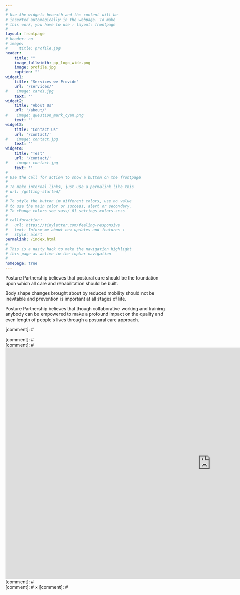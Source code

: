 ```yaml
---
#
# Use the widgets beneath and the content will be
# inserted automagically in the webpage. To make
# this work, you have to use › layout: frontpage
#
layout: frontpage
# header: no
# image:
#     title: profile.jpg
header:
    title: ""
    image_fullwidth: pp_logo_wide.png
    image: profile.jpg
    caption: ""
widget1:
    title: "Services we Provide"
    url: '/services/'
#    image: cards.jpg
    text: ''
widget2:
    title: "About Us"
    url: '/about/'
#    image: question_mark_cyan.png
    text: ''
widget3:
    title: "Contact Us"
    url: '/contact/'
#    image: contact.jpg
    text: ''
widget4:
    title: "Test"
    url: '/contact/'
#    image: contact.jpg
    text: ''
#
# Use the call for action to show a button on the frontpage
#
# To make internal links, just use a permalink like this
# url: /getting-started/
#
# To style the button in different colors, use no value
# to use the main color or success, alert or secondary.
# To change colors see sass/_01_settings_colors.scss
#
# callforaction:
#   url: https://tinyletter.com/feeling-responsive
#   text: Inform me about new updates and features ›
#   style: alert
permalink: /index.html
#
# This is a nasty hack to make the navigation highlight
# this page as active in the topbar navigation
#
homepage: true
---
```


Posture Partnership believes that postural care should be the foundation upon which all care and rehabilitation should be built.

Body shape changes brought about by reduced mobility should not be inevitable and prevention is important at all stages of life.  

Posture Partnership believes that though collaborative working and training anybody can be empowered to make a profound impact on the quality and even length of people's lives through a postural care approach.

[comment]: # <div id="videoModal" class="reveal-modal large" data-reveal="">
[comment]: #   <div class="flex-video widescreen vimeo" style="display: block;">
[comment]: #     <iframe width="1280" height="720" src="https://www.youtube.com/embed/3b5zCFSmVvU" frameborder="0" allowfullscreen></iframe>
[comment]: #   </div>
[comment]: #   <a class="close-reveal-modal">&#215;</a>
[comment]: # </div>
